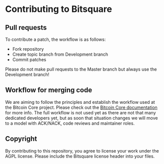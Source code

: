 Contributing to Bitsquare
============================

Pull requests
--------------------

To contribute a patch, the workflow is as follows:

  - Fork repository
  - Create topic branch from Development branch
  - Commit patches
  
Please do not make pull requests to the Master branch but always use the Development branch!


Workflow for merging code
---------

We are aiming to follow the principles and establish the workflow used at the Bitcoin Core project. 
Please check out the [Bitcoin Core documentation](https://github.com/bitcoin/bitcoin/blob/master/CONTRIBUTING.md) for more info.
The full workflow is not used yet as there are not that many dedicated developers yet, but as soon that situation changes we will move 
to a model with ACK/NACK, code reviews and maintainer roles.

Copyright
---------

By contributing to this repository, you agree to license your work under the AGPL license. 
Please include the Bitsquare license header into your files.
